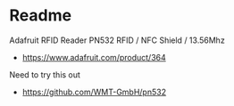 # Readme

Adafruit RFID Reader
PN532 RFID / NFC Shield / 13.56Mhz

  * https://www.adafruit.com/product/364

Need to try this out

  * https://github.com/WMT-GmbH/pn532
